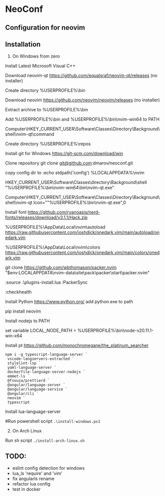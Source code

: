 # NeoConf

## Configuration for neovim


## Installation

1. On Windows from zero

Install Latest Microsoft Visual C++

Download neovim-qt https://github.com/equalsraf/neovim-qt/releases (no installer)

Create directory %USERPROFILE%\bin

Download neovim https://github.com/neovim/neovim/releases (no installer)

Extract archive to %USERPROFILE%\bin

Add %USERPROFILE%\bin and %USERPROFILE%\bin\nvim-win64 to PATH

Computer\HKEY_CURRENT_USER\Software\Classes\Directory\Background\shell\nvim-qt\command

Create directory %USERPROFILE%\repos

Install git for Windows https://git-scm.com/download/win

Clone repository git clone git@github.com:dmarov/neoconf.git

copy config dir to :echo stdpath('config')
%LOCALAPPDATA%\nvim

HKEY_CURRENT_USER\Software\Classes\directory\Background\shell
"%USERPROFILE%\bin\nvim-win64\bin\nvim-qt.exe"

Computer\HKEY_CURRENT_USER\Software\Classes\Directory\Background\shell\nvim-qt
Icon=""%USERPROFILE%\bin\nvim-qt.exe",0

Install font https://github.com/ryanoasis/nerd-fonts/releases/download/v3.1.1/Hack.zip

%USERPROFILE%\AppData\Local\nvim\autoload
https://raw.githubusercontent.com/joshdick/onedark.vim/main/autoload/onedark.vim

%USERPROFILE%\AppData\Local\nvim\colors
https://raw.githubusercontent.com/joshdick/onedark.vim/main/colors/onedark.vim

git clone https://github.com/wbthomason/packer.nvim "$env:LOCALAPPDATA\nvim-data\site\pack\packer\start\packer.nvim"

:source .\plugins-install.lua
:PackerSync

:checkhealth

Install Python https://www.python.org/
add python.exe to path

pip install neovim

Install nodejs to PATH

set variable LOCAL_NODE_PATH = %USERPROFILE%\bin\node-v20.11.1-win-x64

Install pt https://github.com/monochromegane/the_platinum_searcher

```
npm i -g typescript-language-server `
 vscode-langservers-extracted `
 stylelint-lsp `
 yaml-language-server `
 dockerfile-language-server-nodejs `
 emmet-ls `
 @fsouza/prettierd `
 @angular/language-server `
 @angular/language-service `
 @angular/cli `
 neovim `
 typescript
```

Install lua-language-server


#Run powershell script `.\install-windows.ps1`

2. On Arch Linux

Run sh script `./install-arch-linux.sh`

## TODO:
- eslint config detection for windows
- lua_ls 'require' and 'vim'
- fix angularls rename
- refactor lua config
- test in docker
